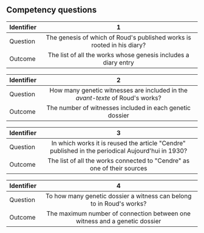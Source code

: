 
## Competency questions


| Identifier | 1 |
| ------------- |:-------------:|
| Question | The genesis of which of Roud's published works is rooted in his diary? |
| Outcome | The list of all the works whose genesis includes a diary entry |


| Identifier | 2 |
| ------------- |:-------------:|
| Question | How many genetic witnesses are included in the *avant-texte* of Roud's works? |
| Outcome | The number of witnesses included in each genetic dossier |



| Identifier | 3 |
| ------------- |:-------------:|
| Question | In which works it is reused the article "Cendre" published in the periodical Aujourd'hui in 1930? |
| Outcome | The list of all the works connected to "Cendre" as one of their sources |



| Identifier | 4 |
| ------------- |:-------------:|
| Question | To how many genetic dossier a witness can belong to in Roud's works? |
| Outcome | The maximum number of connection between one witness and a genetic dossier |


